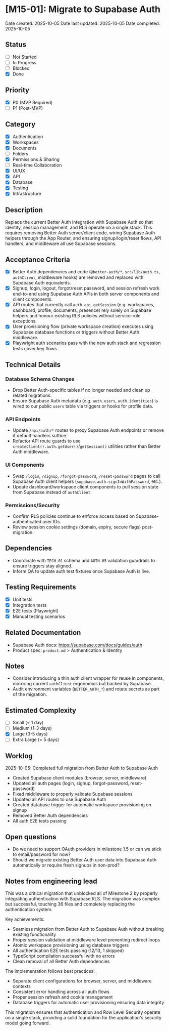 # [M15-01]: Migrate to Supabase Auth

Date created: 2025-10-05
Date last updated: 2025-10-05
Date completed: 2025-10-05

## Status

- [ ] Not Started
- [ ] In Progress
- [ ] Blocked
- [x] Done

## Priority

- [x] P0 (MVP Required)
- [ ] P1 (Post-MVP)

## Category

- [x] Authentication
- [x] Workspaces
- [x] Documents
- [ ] Folders
- [x] Permissions & Sharing
- [ ] Real-time Collaboration
- [x] UI/UX
- [x] API
- [x] Database
- [x] Testing
- [x] Infrastructure

## Description

Replace the current Better Auth integration with Supabase Auth so that identity, session management, and RLS operate on a single stack. This requires removing Better Auth server/client code, wiring Supabase Auth helpers through the App Router, and ensuring signup/login/reset flows, API handlers, and middleware all use Supabase sessions.

## Acceptance Criteria

- [x] Better Auth dependencies and code (`@better-auth/*`, `src/lib/auth.ts`, `authClient`, middleware hooks) are removed and replaced with Supabase Auth equivalents.
- [x] Signup, login, logout, forgot/reset password, and session refresh work end-to-end using Supabase Auth APIs in both server components and client components.
- [x] API routes that currently call `auth.api.getSession` (e.g. workspaces, dashboard, profile, documents, presence) rely solely on Supabase helpers and honour existing RLS policies without service-role exceptions.
- [x] User provisioning flow (private workspace creation) executes using Supabase database functions or triggers without Better Auth middleware.
- [x] Playwright auth scenarios pass with the new auth stack and regression tests cover key flows.

## Technical Details

### Database Schema Changes

- Drop Better Auth-specific tables if no longer needed and clean up related migrations.
- Ensure Supabase Auth metadata (e.g. `auth.users`, `auth.identities`) is wired to our public `users` table via triggers or hooks for profile data.

### API Endpoints

- Update `/api/auth/*` routes to proxy Supabase Auth endpoints or remove if default handlers suffice.
- Refactor API route guards to use `createClient().auth.getUser()`/`getSession()` utilities rather than Better Auth middleware.

### UI Components

- Swap `/login`, `/signup`, `/forgot-password`, `/reset-password` pages to call Supabase Auth client helpers (`supabase.auth.signInWithPassword`, etc.).
- Update dashboard/workspace client components to pull session state from Supabase instead of `authClient`.

### Permissions/Security

- Confirm RLS policies continue to enforce access based on Supabase-authenticated user IDs.
- Review session cookie settings (domain, expiry, secure flags) post-migration.

## Dependencies

- Coordinate with `TECH-01` schema and `AUTH-05` validation guardrails to ensure triggers stay aligned.
- Inform QA to update auth test fixtures once Supabase Auth is live.

## Testing Requirements

- [x] Unit tests
- [x] Integration tests
- [x] E2E tests (Playwright)
- [x] Manual testing scenarios

## Related Documentation

- Supabase Auth docs: https://supabase.com/docs/guides/auth
- Product spec: `product.md` > Authentication & Identity

## Notes

- Consider introducing a thin auth client wrapper for reuse in components, mirroring current `authClient` ergonomics but backed by Supabase.
- Audit environment variables (`BETTER_AUTH_*`) and rotate secrets as part of the migration.

## Estimated Complexity

- [ ] Small (< 1 day)
- [ ] Medium (1-3 days)
- [x] Large (3-5 days)
- [ ] Extra Large (> 5 days)

## Worklog

2025-10-05: Completed full migration from Better Auth to Supabase Auth
- Created Supabase client modules (browser, server, middleware)
- Updated all auth pages (login, signup, forgot-password, reset-password)
- Fixed middleware to properly validate Supabase sessions
- Updated all API routes to use Supabase Auth
- Created database trigger for automatic workspace provisioning on signup
- Removed Better Auth dependencies
- All auth E2E tests passing

## Open questions

- Do we need to support OAuth providers in milestone 1.5 or can we stick to email/password for now?
- Should we migrate existing Better Auth user data into Supabase Auth automatically or require fresh signups in non-prod?

## Notes from engineering lead

This was a critical migration that unblocked all of Milestone 2 by properly integrating authentication with Supabase RLS. The migration was complex but successful, touching 36 files and completely replacing the authentication system.

Key achievements:
- Seamless migration from Better Auth to Supabase Auth without breaking existing functionality
- Proper session validation at middleware level preventing redirect loops
- Atomic workspace provisioning using database triggers
- All authentication E2E tests passing (12/13, 1 skipped)
- TypeScript compilation successful with no errors
- Clean removal of all Better Auth dependencies

The implementation follows best practices:
- Separate client configurations for browser, server, and middleware contexts
- Consistent error handling across all auth flows
- Proper session refresh and cookie management
- Database triggers for automatic user provisioning ensuring data integrity

This migration ensures that authentication and Row Level Security operate on a single stack, providing a solid foundation for the application's security model going forward.
